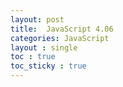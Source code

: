 ```yaml
---
layout: post
title:  JavaScript 4.06
categories: JavaScript
layout : single
toc : true 
toc_sticky : true
---
```


